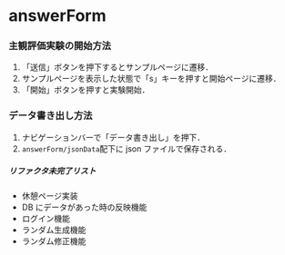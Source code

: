 # answerForm

### 主観評価実験の開始方法

1. 「送信」ボタンを押下するとサンプルページに遷移．
2. サンプルページを表示した状態で「s」キーを押すと開始ページに遷移．
3. 「開始」ボタンを押すと実験開始．

### データ書き出し方法

1. ナビゲーションバーで「データ書き出し」を押下．
2. `answerForm/jsonData`配下に json ファイルで保存される．

##### リファクタ未完了リスト

- 休憩ページ実装
- DB にデータがあった時の反映機能
- ログイン機能
- ランダム生成機能
- ランダム修正機能
